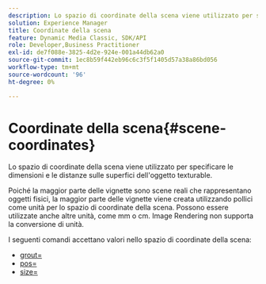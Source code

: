 ```yaml
---
description: Lo spazio di coordinate della scena viene utilizzato per specificare le dimensioni e le distanze sulle superfici dell'oggetto texturable.
solution: Experience Manager
title: Coordinate della scena
feature: Dynamic Media Classic, SDK/API
role: Developer,Business Practitioner
exl-id: de7f088e-3825-4d2e-924e-001a44db62a0
source-git-commit: 1ec8b59f442eb96c6c3f5f1405d57a38a86bd056
workflow-type: tm+mt
source-wordcount: '96'
ht-degree: 0%

---
```


# Coordinate della scena{#scene-coordinates}

Lo spazio di coordinate della scena viene utilizzato per specificare le dimensioni e le distanze sulle superfici dell&#39;oggetto texturable.

Poiché la maggior parte delle vignette sono scene reali che rappresentano oggetti fisici, la maggior parte delle vignette viene creata utilizzando pollici come unità per lo spazio di coordinate della scena. Possono essere utilizzate anche altre unità, come mm o cm. Image Rendering non supporta la conversione di unità.

I seguenti comandi accettano valori nello spazio di coordinate della scena:

* [grout=](../../../../../../ir-api/http-protocol/image-rendering-api-ref/c-ir-http-protocol-ref/c-ir-http-protocol-command-reference/r-ir-grout.md#reference-73651cbbbc344adba2626ef950d3672a)
* [pos=](../../../../../../ir-api/http-protocol/image-rendering-api-ref/c-ir-http-protocol-ref/c-ir-http-protocol-command-reference/r-ir-pos.md#reference-22c10904a0ce4c8bb41c2c78104221b8)
* [size=](../../../../../../ir-api/http-protocol/image-rendering-api-ref/c-ir-http-protocol-ref/c-ir-http-protocol-command-reference/r-ir-http-size.md#reference-1220d6fbcde4479aba91de7adacdc988)
